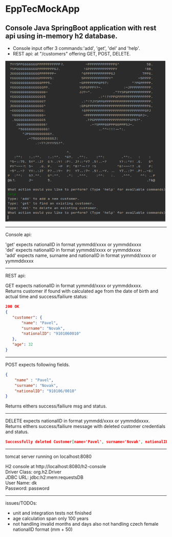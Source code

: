 # EppTecMockApp

Console Java SpringBoot application with rest api using in-memory h2 database.
---------------------------------------------------------------------------------

- Console input offer 3 commands:'add', 'get', 'del' and 'help'.  
- REST api: at "/customers" offering GET, POST, DELETE.  
<div align="Left">
    <img src="/images/consoleGUI.png" width="500px" height="500px"</img> 
</div>

---------------------------------------------------------------------------------
Console api:

'get' expects nationalID in format yymmdd/xxxx or yymmddxxxx  
'del' expects nationalID in format yymmdd/xxxx or yymmddxxxx  
'add' expects name, surname and nationalID in format yymmdd/xxxx or yymmddxxxx  

---------------------------------------------------------------------------------
REST api:  

GET expects nationalID in format yymmdd/xxxx or yymmddxxxx.  
  Returns customer if found with calculated age from the date of birth and actual time and success/failiure status:  
 ```json
200 OK  
{  
    "customer": {  
        "name": "Pavel",  
        "surname": "Novak",  
        "nationalID": "9101060010"  
    },  
    "age": 32  
}  
```
------------------------------------

POST expects following fields.  

```json
{  
    "name" : "Pavel",  
    "surname": "Novak",  
    "nationalID": "910106/0010"  
}  
```
  Returns eithers success/failiure msg and status. 

------------------------------------
 
 DELETE expects nationalID in format yymmdd/xxxx or yymmddxxxx.  
   Returns eithers success/failiure message with deleted customer credentials and status. 
 
 ```json
 Successfully deleted Customer[name='Pavel', surname='Novak', nationalID=9101060010]  
  ```    

---------------------------------------------------------------------------------

tomcat server running on localhost:8080  

H2 console at http://localhost:8080/h2-console  
Driver Class: org.h2.Driver  
JDBC URL: jdbc:h2:mem:requestsDB  
User Name: dk  
Password: password  

---------------------------------------------------------------------------------

issues/TODOs:  
- unit and integration tests not finished  
- age calculation span only 100 years  
- not handling invalid months and days also not handling czech female nationalID format (mm + 50)  
